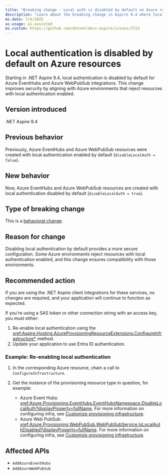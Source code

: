 ```yaml
---
title: "Breaking change - Local auth is disabled by default on Azure resources"
description: "Learn about the breaking change in Aspire 9.4 where local authentication is disabled by default for certain Azure resources."
ms.date: 7/4/2025
ai-usage: ai-assisted
ms.custom: https://github.com/dotnet/docs-aspire/issues/3723
---
```


# Local authentication is disabled by default on Azure resources

Starting in .NET Aspire 9.4, local authentication is disabled by default for Azure EventHubs and Azure WebPubSub integrations. This change improves security by aligning with Azure environments that reject resources with local authentication enabled.

## Version introduced

.NET Aspire 9.4

## Previous behavior

Previously, Azure EventHubs and Azure WebPubSub resources were created with local authentication enabled by default (`disableLocalAuth = false`).

## New behavior

Now, Azure EventHubs and Azure WebPubSub resources are created with local authentication disabled by default (`disableLocalAuth = true`).

## Type of breaking change

This is a [behavioral change](../categories.md#behavioral-change).

## Reason for change

Disabling local authentication by default provides a more secure configuration. Some Azure environments reject resources with local authentication enabled, and this change ensures compatibility with those environments.

## Recommended action

If you are using the .NET Aspire client integrations for these services, no changes are required, and your application will continue to function as expected.

If you're using a SAS token or other connection string with an access key, you must either:

1. Re-enable local authentication using the <xref:Aspire.Hosting.AzureProvisioningResourceExtensions.ConfigureInfrastructure*> method.
1. Update your application to use Entra ID authentication.

### Example: Re-enabling local authentication

1. In the corresponding Azure resource, chain a call to `ConfigureInfrastructure`.
1. Get the instance of the provisioning resource type in question, for example:

    - Azure Event Hubs: <xref:Azure.Provisioning.EventHubs.EventHubsNamespace.DisableLocalAuth?displayProperty=fullName>. For more information on configuring infra, see [Customize provisioning infrastructure](../../messaging/azure-event-hubs-integration.md#customize-provisioning-infrastructure).
    - Azure Web PubSub: <xref:Azure.Provisioning.WebPubSub.WebPubSubService.IsLocalAuthDisabled?displayProperty=fullName>. For more information on configuring infra, see [Customize provisioning infrastructure](../../messaging/azure-web-pubsub-integration.md#customize-provisioning-infrastructure).

## Affected APIs

- `AddAzureEventHubs`
- `AddAzureWebPubSub`
